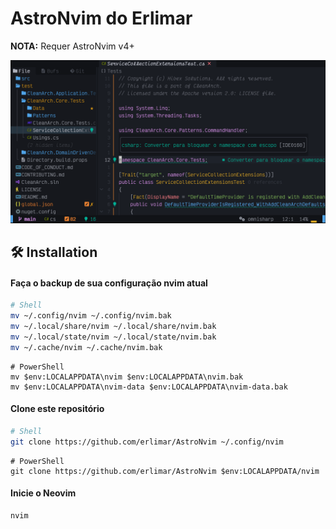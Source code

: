 # AstroNvim do Erlimar

**NOTA:** Requer AstroNvim v4+

![](assets/my_astronvim_screen.png)

## 🛠️ Installation

#### Faça o backup de sua configuração nvim atual

```sh
# Shell
mv ~/.config/nvim ~/.config/nvim.bak
mv ~/.local/share/nvim ~/.local/share/nvim.bak
mv ~/.local/state/nvim ~/.local/state/nvim.bak
mv ~/.cache/nvim ~/.cache/nvim.bak
```

```pwsh
# PowerShell
mv $env:LOCALAPPDATA\nvim $env:LOCALAPPDATA\nvim.bak
mv $env:LOCALAPPDATA\nvim-data $env:LOCALAPPDATA\nvim-data.bak
```

#### Clone este repositório

```sh
# Shell
git clone https://github.com/erlimar/AstroNvim ~/.config/nvim
```

```pwsh
# PowerShell
git clone https://github.com/erlimar/AstroNvim $env:LOCALAPPDATA/nvim
```

#### Inicie o Neovim

```sh
nvim
```
